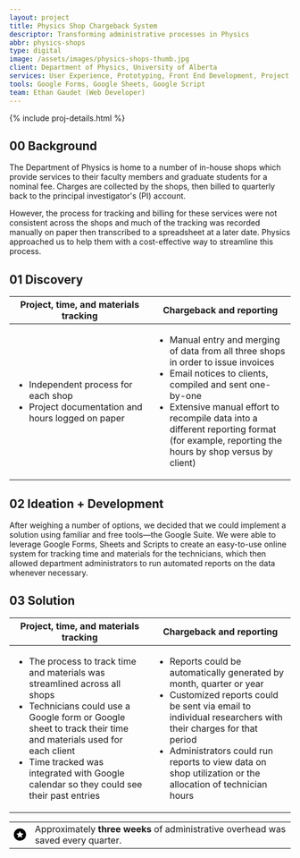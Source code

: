 ```yaml
---
layout: project
title: Physics Shop Chargeback System
descriptor: Transforming administrative processes in Physics
abbr: physics-shops
type: digital
image: /assets/images/physics-shops-thumb.jpg
client: Department of Physics, University of Alberta
services: User Experience, Prototyping, Front End Development, Project Management
tools: Google Forms, Google Sheets, Google Script
team: Ethan Gaudet (Web Developer)
---
```

<div class="container">
  <div class="row">
    {% include proj-details.html %}
    <div class="col-sm">
      <h2><span class="numerals {{ page.type }}">00</span> Background</h2>
      <p>The Department of Physics is home to a number of in-house shops which provide services to their faculty members and graduate students for a nominal fee. Charges are collected by the shops, then billed to quarterly back to the principal investigator's (PI) account.</p>
      <p>However, the process for tracking and billing for these services were not consistent across the shops and much of the tracking was recorded manually on paper then transcribed to a spreadsheet at a later date. Physics approached us to help them with a cost-effective way to streamline this process.</p>
      <h2><span class="numerals {{ page.type }}">01</span> Discovery</h2>
      <table class="table">
        <thead class="thead-light">
          <tr>
            <th style="width:50%">Project, time, and materials tracking</th>
            <th>Chargeback and reporting</th>
          </tr>
        </thead>
        <tbody>
          <tr>
            <td>
              <ul>
                <li>Independent process for each shop</li>
                <li>Project documentation and hours logged on paper</li>
              </ul>
            </td>
            <td>
              <ul>
                <li>Manual entry and merging of data from all three shops in order to issue invoices</li>
                <li>Email notices to clients, compiled and sent one-by-one</li>
                <li>Extensive manual effort to recompile data into a different reporting format (for example, reporting the hours by shop versus by client)</li>
              </ul>
            </td>
          </tr>
        </tbody>
      </table>
      <h2><span class="numerals {{ page.type }}">02</span> Ideation + Development</h2>
      <p>After weighing a number of options, we decided that we could implement a solution using familiar and free tools&mdash;the Google Suite. We were able to leverage Google Forms, Sheets and Scripts to create an easy-to-use online system for tracking time and materials for the technicians, which then allowed department administrators to run automated reports on the data whenever necessary.</p>
      <h2><span class="numerals {{ page.type }}">03</span> Solution</h2>
      <table class="table">
        <thead class="thead-light">
          <tr>
            <th style="width:50%">Project, time, and materials tracking</th>
            <th>Chargeback and reporting</th>
          </tr>
        </thead>
        <tbody>
          <tr>
            <td>
              <ul>
                <li>The process to track time and materials was streamlined across all shops</li>
                <li>Technicians could use a Google form or Google sheet to track their time and materials used for each client</li>
                <li>Time tracked was integrated with Google calendar so they could see their past entries</li>
              </ul>
            </td>
            <td>
              <ul>
                <li>Reports could be automatically generated by month, quarter or year</li>
                <li>Customized reports could be sent via email to individual researchers with their charges for that period</li>
                <li>Administrators could run reports to view data on shop utilization or the allocation of technician hours</li>
              </ul>
            </td>
          </tr>
        </tbody>
      </table>
      <table class="table callout">
        <tbody>
          <tr>
            <td scope="row"><svg xmlns="http://www.w3.org/2000/svg" width="32" height="32" class="icon star" viewBox="0 0 24 24"><path d="M12 0c-6.627 0-12 5.373-12 12s5.373 12 12 12 12-5.373 12-12-5.373-12-12-12zm4.326 18.266l-4.326-2.314-4.326 2.313.863-4.829-3.537-3.399 4.86-.671 2.14-4.415 2.14 4.415 4.86.671-3.537 3.4.863 4.829z"/></svg>
            </td>
            <td class="lead">Approximately <strong>three weeks</strong> of administrative overhead was saved every quarter.</td>
          </tr>
        </tbody>
      </table>
      <br />
    </div>
  </div>
  <!-- <div class="row portfolio">
    <div class="col">
      <img src="/assets/images/sci-intranet-home.jpg" style="width: 100%">
    </div>
  </div> -->
</div>
